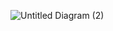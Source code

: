 
![Untitled Diagram (2)](https://user-images.githubusercontent.com/84156615/197423873-a6a9ba62-5463-4354-a071-d3f8b38da63d.png)
